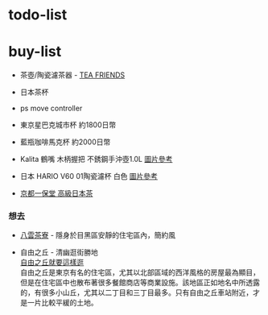 # todo-list

# buy-list

- 茶壺/陶瓷濾茶器 - [TEA FRIENDS](http://www.ezimport.co.jp/product.php?id=l414408632)
- 日本茶杯
- ps move controller
- 東京星巴克城市杯 約1800日幣
- 藍瓶咖啡馬克杯 約2000日幣
- Kalita 鶴嘴 木柄握把 不銹鋼手沖壺1.0L [圖片參考](https://lebrewlife.co/product/2983/)
- 日本 HARIO V60 01陶瓷濾杯 白色 [圖片參考](https://lebrewlife.co/product/%E6%97%A5%E6%9C%AC-hario-v60-%E5%9C%93%E9%8C%90%E5%9E%8B%E6%BF%BE%E6%BF%BE%E6%9D%AF-%E7%99%BD%E8%89%B2/)

- [京都一保堂 高級日本茶](http://vivianchiu.pixnet.net/blog/post/32335585-%5B%E6%97%A5%E6%9C%AC%E6%9D%B1%E4%BA%AC%E8%B2%B7%E7%89%A9%E6%8E%A8%E8%96%A6%5D%E4%BA%AC%E9%83%BD%E4%B8%80%E4%BF%9D%E5%A0%82%EF%BC%8E%E9%AB%98%E7%B4%9A%E6%97%A5%E6%9C%AC%E8%8C%B6)  

### 想去
- [八雲茶寮](http://www.sugarednspiced.com/tokyo-yakumo-saryo/) - 隱身於目黑區安靜的住宅區內，簡約風  

- 自由之丘 - 清幽逛街勝地  
[自由之丘就要這樣逛](http://kaikai0603.pixnet.net/blog/post/222233145-%E3%80%90%E2%9C%882017%E3%80%82%E6%9D%B1%E4%BA%AC%E3%80%91%EF%BD%9C%E8%87%AA%E7%94%B1%E4%B9%8B%E4%B8%98%E5%B0%B1%E8%A6%81%E9%80%99%E6%A8%A3%E9%80%9B%EF%BD%9C%E5%BE%88)  
自由之丘是東京有名的住宅區，尤其以北部區域的西洋風格的房屋最為顯目，但是在住宅區中也散布著很多餐館商店等商業設施。該地區正如地名中所透露的，有很多小山丘，尤其以二丁目和三丁目最多。只有自由之丘車站附近，才是一片比較平緩的土地。  
